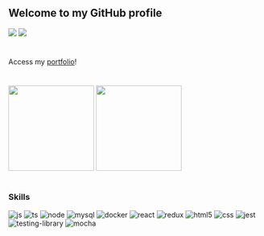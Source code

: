 ## Welcome to my GitHub profile

<div>
 <a href="https://www.linkedin.com/in/jonataslaguna/"><img src="https://img.shields.io/badge/LinkedIn-0077B5?style=for-the-badge&logo=linkedin&logoColor=white" /></a>
  <a href="mailto:jonataslaguna.js@gmail.com"> <img src="https://img.shields.io/badge/Gmail-D14836?style=for-the-badge&logo=gmail&logoColor=white" /> </a>
</div>

#

<p>Access my <a href="https://jonatas-laguna.vercel.app">portfolio</a>!</p>

#

 <div>
   <img height=170em src="https://github-readme-stats-sigma-five.vercel.app/api?username=jonataslaguna&show_icons=true&theme=dark">
   <img height=170em src="https://github-readme-stats-sigma-five.vercel.app/api/top-langs/?username=jonataslaguna&layout=compact&theme=dark">
  <div/>
 
#

### Skills

<div>
  <img alt="js" src="https://img.shields.io/badge/JavaScript-F7DF1E?style=for-the-badge&logo=javascript&logoColor=black" />
  <img alt="ts" src="https://img.shields.io/badge/TypeScript-007ACC?style=for-the-badge&logo=typescript&logoColor=white" />
  <img alt="node" src="https://img.shields.io/badge/Node.js-43853D?style=for-the-badge&logo=node.js&logoColor=white" />
  <img alt="mysql" src="https://img.shields.io/badge/MySQL-00000F?style=for-the-badge&logo=mysql&logoColor=white" />
  <img alt="docker" src="https://img.shields.io/badge/docker-%230db7ed.svg?style=for-the-badge&logo=docker&logoColor=white"/>
  <img alt="react" src="https://img.shields.io/badge/React-20232A?style=for-the-badge&logo=react&logoColor=61DAFB" />
  <img alt="redux" src="https://img.shields.io/badge/Redux-593D88?style=for-the-badge&logo=redux&logoColor=white">
  <img alt="html5" src="https://img.shields.io/badge/HTML5-E34F26?style=for-the-badge&logo=html5&logoColor=white" />
  <img alt="css" src="https://img.shields.io/badge/CSS-239120?&style=for-the-badge&logo=css3&logoColor=white" />
  <img alt="jest" src="https://img.shields.io/badge/Jest-323330?style=for-the-badge&logo=Jest&logoColor=white" />
  <img alt="testing-library" src="https://img.shields.io/badge/testing%20library-323330?style=for-the-badge&logo=testing-library&logoColor=red" />
  <img alt="mocha" src="https://img.shields.io/badge/mocha.js-323330?style=for-the-badge&logo=mocha&logoColor=Brown" />
<div>


          
